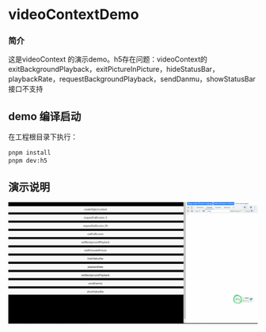 # videoContextDemo
### 简介
这是videoContext 的演示demo。h5存在问题：videoContext的exitBackgroundPlayback，exitPictureInPicture，hideStatusBar，playbackRate，requestBackgroundPlayback，sendDanmu，showStatusBar接口不支持

## demo 编译启动

在工程根目录下执行：
```
pnpm install
pnpm dev:h5
```

## 演示说明
![interfaceNotSupport](./interfaceNotSupport.gif)

